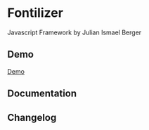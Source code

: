# Fontilizer
Javascript Framework
by Julian Ismael Berger

## Demo

<a href="index.html">Demo</a>

## Documentation

## Changelog

